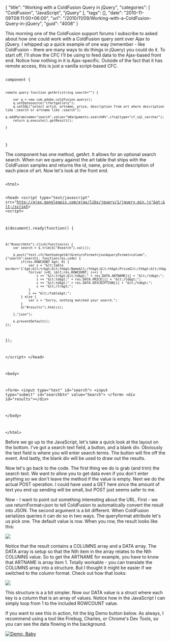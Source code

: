 {
	"title": "Working with a ColdFusion Query in jQuery",
	"categories": [
		"ColdFusion",
		"JavaScript",
		"jQuery"
	],
	"tags": [],
	"date": "2010-11-09T08:11:00+06:00",
	"url": "/2010/11/09/Working-with-a-ColdFusion-Query-in-jQuery",
	"guid": "4008"
}

This morning one of the ColdFusion support forums I subscribe to asked about how one could work with a ColdFusion query sent over Ajax to jQuery. I whipped up a quick example of one way (remember - like ColdFusion - there are many ways to do things in jQuery) you could do it. To start off, I'll show the CFC I'll be using to feed data to the Ajax-based front end. Notice how nothing in it is Ajax-specific. Outside of the fact that it has remote access, this is just a vanilla script-based CFC.
<!--more-->
<p>

<code>
component {

	remote query function getArt(string search="") {
	
		var q = new com.adobe.coldfusion.query();
	    q.setDatasource("cfartgallery");
	    q.setSQL("select artid, artname, price, description from art where description like :search or artname like :search");
	    q.addParam(name="search",value="%#arguments.search#%",cfsqltype="cf_sql_varchar");
	    return q.execute().getResult();
		    
	}

}
</code>

<p>

The component has one method, getArt. It allows for an optional search search. When run we query against the art table that ships with the ColdFusion samples and returns the id, name, price, and description of each piece of art. Now let's look at the front end.

<p>

<code>
&lt;html&gt;

&lt;head&gt;
&lt;script type="text/javascript" src="http://ajax.googleapis.com/ajax/libs/jquery/1/jquery.min.js"&gt;&lt;/script&gt;
&lt;script&gt;

$(document).ready(function() {

	$("#searchbtn").click(function(e) {
		var search = $.trim($("#search").val());
		
		$.post("test.cfc?method=getArt&returnFormat=json&queryFormat=column", {"search":search}, function(res,code) {
			if(res.ROWCOUNT &gt; 0) {
				var s = "&lt;table border='1'&gt;&lt;tr&gt;&lt;th&gt;Name&lt;/th&gt;&lt;th&gt;Price&lt;/th&gt;&lt;th&gt;Description&lt;/th&gt;&lt;/tr&gt;";
				for(var i=0; i&lt;res.ROWCOUNT; i++) {
					s += "&lt;tr&gt;&lt;td&gt;" + res.DATA.ARTNAME[i] + "&lt;/td&gt;";
					s += "&lt;td&gt;" + res.DATA.PRICE[i] + "&lt;/td&gt;";
					s += "&lt;td&gt;" + res.DATA.DESCRIPTION[i] + "&lt;/td&gt;";
					s += "&lt;/tr&gt;";
				}
				s += "&lt;/table&gt;";
			} else {
				var s = "Sorry, nothing matched your search.";
			}
			$("#results").html(s);
				
		},"json");
		
		e.preventDefault();
	});
});

&lt;/script&gt;
&lt;/head&gt;

&lt;body&gt;

&lt;form&gt;
&lt;input type="text" id="search"&gt; &lt;input type="submit" id="searchbtn" value="Search"&gt;
&lt;/form&gt;
&lt;div id="results"&gt;&lt;/div&gt;

&lt;/body&gt;

&lt;/html&gt;
</code>

<p>

Before we go up to the JavaScript, let's take a quick look at the layout on the bottom. I've got a search text field, a button, and a blank div. Obviously the text field is where you will enter search terms. The button will fire off the event. And lastly, the blank div will be used to draw out the results.

<p>

Now let's go back to the code. The first thing we do is grab (and trim) the search text. We want to allow you to get data even if you don't enter anything so we don't leave the method if the value is empty. Next we do the actual POST operation. I could have used a GET here since the amount of text you end up sending will be small, but POST just seems safer to me. 

<p>

Now - I want to point out something interesting about the URL. First - we use returnFormat=json to tell ColdFusion to automatically convert the result into JSON. The second argument is a bit different. When ColdFusion serializes queries it can do so in two ways. The queryformat attribute let's us pick one. The default value is row. When you row, the result looks like this:

<p>

<img src="http://www.raymondcamden.com/images/screenrow.png" />

<p>

Notice that the result contains a COLUMNS array and a DATA array. The DATA array is setup so that the Nth item in the array relates to the Nth COLUMNS value. So to get the ARTNAME for example, you have to know that ARTNAME is array item 1. Totally workable - you can translate the COLUMNS array into a structure. But I thought it might be easier if we switched to the column format. Check out how that looks:

<p>

<img src="http://www.coldfusionjedi.com/images/screencol.png" />

<p>

This structure is a a bit simpler. Now our DATA value is a struct where each key is a column that is an array of values. Notice how in the JavaScript I can simply loop from 1 to the included ROWCOUNT value. 

<p>

If you want to see this in action, hit the big Demo button below. As always, I recommend using a tool like Firebug, Charles, or Chrome's Dev Tools, so you can see the data flowing in the background.

<p>

<a href="http://www.coldfusionjedi.com/demos/nov92010/test.cfm"><img src="http://www.coldfusionjedi.com/images/icon_128.png" title="Demo, Baby" border="0"></a>